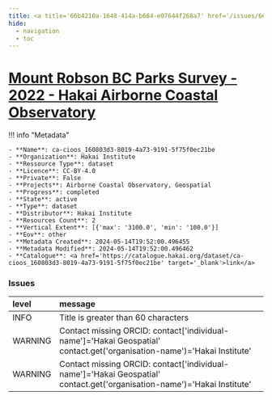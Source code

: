 ```yaml
---
title: <a title='66b4210a-1648-414a-b684-e07644f268a7' href='/issues/66b4210a-1648-414a-b684-e07644f268a7/' target='_blank'>Mount Robson BC Parks Survey - 2022 - Hakai Airborne Coastal Observatory</a>
hide:
  - navigation
  - toc
---
```


# <a title='66b4210a-1648-414a-b684-e07644f268a7' href='/issues/66b4210a-1648-414a-b684-e07644f268a7/' target='_blank'>Mount Robson BC Parks Survey - 2022 - Hakai Airborne Coastal Observatory</a>

<div id='map'></div>

!!! info "Metadata"
    
    - **Name**: ca-cioos_160803d3-8019-4a73-9191-5f75f0ec21be 
    - **Organization**: Hakai Institute 
    - **Ressource Type**: dataset 
    - **Licence**: CC-BY-4.0 
    - **Private**: False 
    - **Projects**: Airborne Coastal Observatory, Geospatial 
    - **Progress**: completed 
    - **State**: active 
    - **Type**: dataset 
    - **Distributor**: Hakai Institute 
    - **Resources Count**: 2 
    - **Vertical Extent**: [{'max': '3100.0', 'min': '100.0'}] 
    - **Eov**: other 
    - **Metadata Created**: 2024-05-14T19:52:00.496455 
    - **Metadata Modified**: 2024-05-14T19:52:00.496462 
    - **Catalogue**: <a href='https://catalogue.hakai.org/dataset/ca-cioos_160803d3-8019-4a73-9191-5f75f0ec21be' target='_blank'>link</a> 

### Issues

| level   | message                                                                                                                 |
|:--------|:------------------------------------------------------------------------------------------------------------------------|
| INFO    | Title is greater than 60 characters                                                                                     |
| WARNING | Contact missing ORCID: contact['individual-name']='Hakai Geospatial' contact.get('organisation-name')='Hakai Institute' |
| WARNING | Contact missing ORCID: contact['individual-name']='Hakai Geospatial' contact.get('organisation-name')='Hakai Institute' |

<script>
   document.addEventListener("DOMContentLoaded", function() {
    var map = L.map('map').setView([51.505, -125.09], 5);
    L.tileLayer('https://tile.openstreetmap.org/{z}/{x}/{y}.png', {
        maxZoom: 19,
        attribution: '&copy; <a href="http://www.openstreetmap.org/copyright">OpenStreetMap</a>'
    }).addTo(map);
    var geojsonFeature = {
        "type": "Feature",
        "properties": {
            "name" : "<a title='66b4210a-1648-414a-b684-e07644f268a7' href='/issues/66b4210a-1648-414a-b684-e07644f268a7/' target='_blank'>Mount Robson BC Parks Survey - 2022 - Hakai Airborne Coastal Observatory</a>"
        },
        "geometry": {'type': 'Polygon', 'coordinates': [[[-119.4, 53.01], [-118.7, 53.01], [-118.7, 53.25], [-119.4, 53.25], [-119.4, 53.01]]]}
    }
    L.geoJSON(geojsonFeature).addTo(map);
   })
</script>